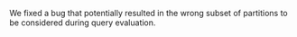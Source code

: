 We fixed a bug that potentially resulted in the wrong subset of partitions to be
considered during query evaluation.
